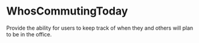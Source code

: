 # WhosCommutingToday
Provide the ability for users to keep track of when they and others will plan to be in the office.
